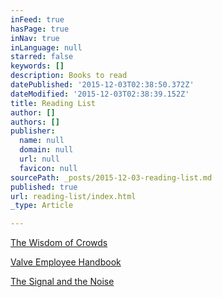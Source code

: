 ```yaml
---
inFeed: true
hasPage: true
inNav: true
inLanguage: null
starred: false
keywords: []
description: Books to read
datePublished: '2015-12-03T02:38:50.372Z'
dateModified: '2015-12-03T02:38:39.152Z'
title: Reading List
author: []
authors: []
publisher:
  name: null
  domain: null
  url: null
  favicon: null
sourcePath: _posts/2015-12-03-reading-list.md
published: true
url: reading-list/index.html
_type: Article

---
```

[The Wisdom of Crowds][0]

[Valve Employee Handbook][1]

[The Signal and the Noise][2]

[0]: http://www.amazon.com/Wisdom-Crowds-James-Surowiecki/dp/0385721706/ref=sr_1_sc_1?ie=UTF8&qid=1449107658&sr=8-1-spell
[1]: http://www.valvesoftware.com/company/Valve_Handbook_LowRes.pdf
[2]: http://www.amazon.com/Signal-Noise-Many-Predictions-Fail--but/dp/0143125087/ref=sr_1_1?ie=UTF8&qid=1449108094&sr=8-1&keywords=prediction+nate+silver